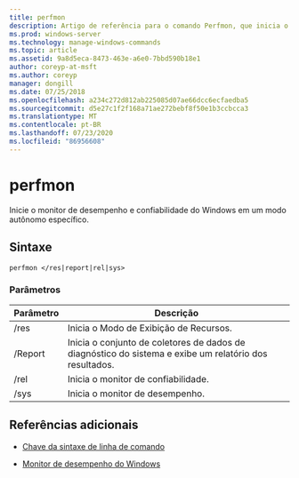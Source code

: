 ```yaml
---
title: perfmon
description: Artigo de referência para o comando Perfmon, que inicia o monitor de desempenho e confiabilidade do Windows em um modo autônomo específico.
ms.prod: windows-server
ms.technology: manage-windows-commands
ms.topic: article
ms.assetid: 9a8d5eca-8473-463e-a6e0-7bbd590b18e1
author: coreyp-at-msft
ms.author: coreyp
manager: dongill
ms.date: 07/25/2018
ms.openlocfilehash: a234c272d812ab225085d07ae66dcc6ecfaedba5
ms.sourcegitcommit: d5e27c1f2f168a71ae272bebf8f50e1b3ccbcca3
ms.translationtype: MT
ms.contentlocale: pt-BR
ms.lasthandoff: 07/23/2020
ms.locfileid: "86956608"
---
```

# <a name="perfmon"></a>perfmon

Inicie o monitor de desempenho e confiabilidade do Windows em um modo autônomo específico.

## <a name="syntax"></a>Sintaxe

```
perfmon </res|report|rel|sys>
```

### <a name="parameters"></a>Parâmetros

| Parâmetro | Descrição |
|--|--|
| /res | Inicia o Modo de Exibição de Recursos. |
| /Report | Inicia o conjunto de coletores de dados de diagnóstico do sistema e exibe um relatório dos resultados. |
| /rel | Inicia o monitor de confiabilidade. |
| /sys | Inicia o monitor de desempenho. |

## <a name="additional-references"></a>Referências adicionais

- [Chave da sintaxe de linha de comando](command-line-syntax-key.md)

- [Monitor de desempenho do Windows](/previous-versions/windows/it-pro/windows-server-2008-r2-and-2008/cc749154(v%3dws.11))
